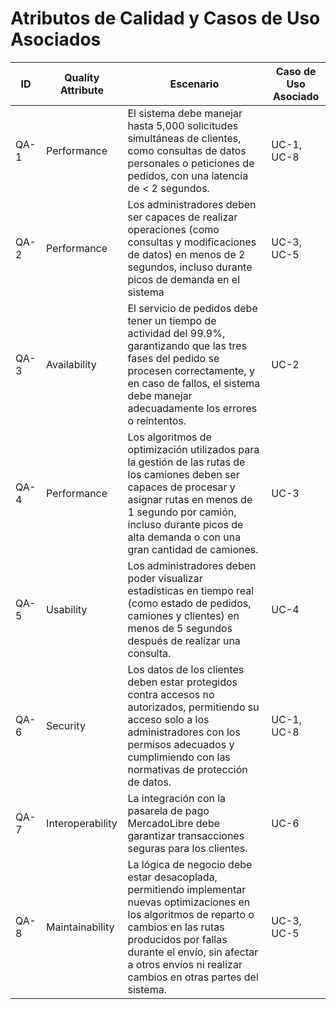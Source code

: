 # Atributos de Calidad y Casos de Uso Asociados

| **ID**   | **Quality Attribute**   | **Escenario**                                                                                                                                | **Caso de Uso Asociado** |
|----------|-------------------------|---------------------------------------------------------------------------------------------------------------------------------------------|--------------------------|
| QA-1     | Performance             | El sistema debe manejar hasta 5,000 solicitudes simultáneas de clientes, como consultas de datos personales o peticiones de pedidos, con una latencia de < 2 segundos. | UC-1, UC-8               |
| QA-2     | Performance             | Los administradores deben ser capaces de realizar operaciones (como consultas y modificaciones de datos) en menos de 2 segundos, incluso durante picos de demanda en el sistema          | UC-3, UC-5               |
| QA-3     | Availability            | El servicio de pedidos debe tener un tiempo de actividad del 99.9%, garantizando que las tres fases del pedido se procesen correctamente, y en caso de fallos, el sistema debe manejar adecuadamente los errores o reintentos.   | UC-2                     |
| QA-4     | Performance             | Los algoritmos de optimización utilizados para la gestión de las rutas de los camiones deben ser capaces de procesar y asignar rutas en menos de 1 segundo por camión, incluso durante picos de alta demanda o con una gran cantidad de camiones. | UC-3                     |
| QA-5     | Usability               | Los administradores deben poder visualizar estadísticas en tiempo real (como estado de pedidos, camiones y clientes) en menos de 5 segundos después de realizar una consulta.             | UC-4                     |
| QA-6     | Security                | Los datos de los clientes deben estar protegidos contra accesos no autorizados, permitiendo su acceso solo a los administradores con los permisos adecuados y cumplimiendo con las normativas de protección de datos.    | UC-1, UC-8               |
| QA-7     | Interoperability        | La integración con la pasarela de pago MercadoLibre debe garantizar transacciones seguras para los clientes.                                                  | UC-6                     |
| QA-8     | Maintainability         | La lógica de negocio debe estar desacoplada, permitiendo implementar nuevas optimizaciones en los algoritmos de reparto o cambios en las rutas producidos por fallas durante el envío, sin afectar a otros envíos ni realizar cambios en otras partes del sistema. | UC-3, UC-5               |
